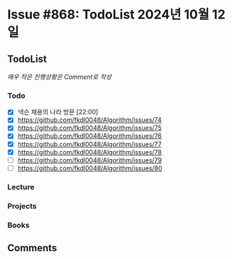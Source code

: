 # Issue #868: TodoList 2024년 10월 12일

## TodoList

*매우 작은 진행상황은 Comment로 작성*

### Todo  

- [x] 넥슨 채용의 나라 방문 [22:00]
- [x] https://github.com/fkdl0048/Algorithm/issues/74
- [x] https://github.com/fkdl0048/Algorithm/issues/75
- [x] https://github.com/fkdl0048/Algorithm/issues/76
- [x] https://github.com/fkdl0048/Algorithm/issues/77
- [x] https://github.com/fkdl0048/Algorithm/issues/78
- [ ] https://github.com/fkdl0048/Algorithm/issues/79
- [ ] https://github.com/fkdl0048/Algorithm/issues/80

### Lecture

### Projects

### Books


## Comments

